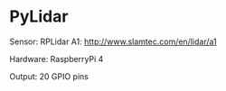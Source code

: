 # PyLidar

Sensor: RPLidar A1: http://www.slamtec.com/en/lidar/a1

Hardware: RaspberryPi 4

Output: 20 GPIO pins
